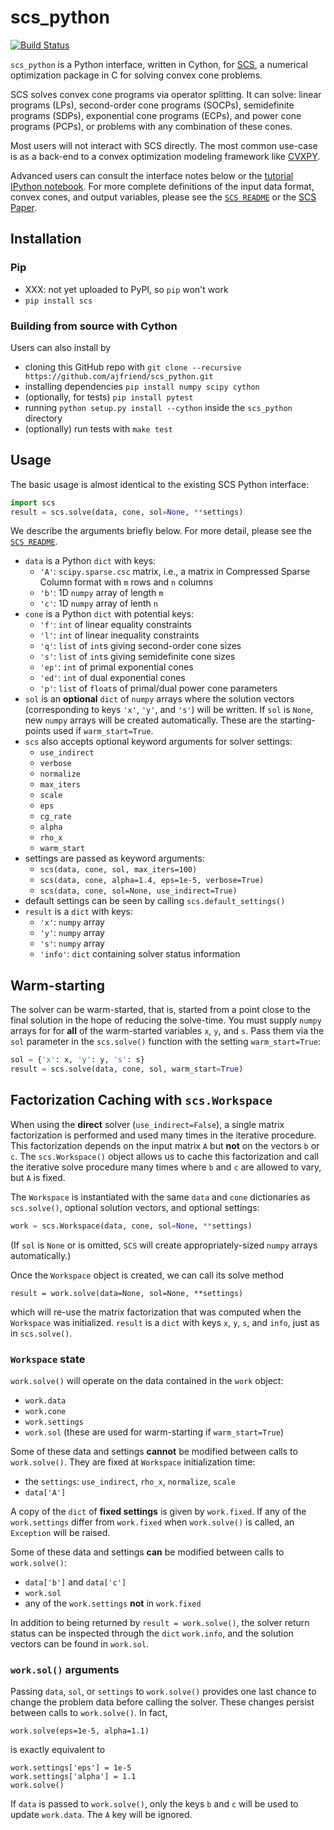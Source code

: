 # scs_python
[![Build Status](https://travis-ci.org/ajfriend/scs_python.svg?branch=master)](https://travis-ci.org/ajfriend/scs_python)

`scs_python` is a Python interface, written in Cython, for [SCS](https://github.com/cvxgrp/scs), a numerical optimization package in C for solving convex cone problems.

SCS solves convex cone programs via operator splitting.
It can solve: linear programs (LPs), second-order cone programs (SOCPs),
semidefinite programs (SDPs), exponential cone programs (ECPs), and
power cone programs (PCPs), or problems with any combination of these
cones.

Most users will not interact with SCS directly. The most common use-case is as
a back-end to a convex optimization modeling framework like [CVXPY](http://www.cvxpy.org).

Advanced users can consult the interface notes below or the [tutorial IPython notebook](tutorial.ipynb). For more complete definitions of the input data format, convex cones, and output variables, please see the [`SCS README`](https://github.com/cvxgrp/scs/blob/master/README.md) or the [SCS Paper](http://web.stanford.edu/~boyd/papers/scs.html).

## Installation
### Pip
- XXX: not yet uploaded to PyPI, so `pip` won't work
- `pip install scs`

### Building from source with Cython
Users can also install by
- cloning this GitHub repo with `git clone --recursive https://github.com/ajfriend/scs_python.git`
- installing dependencies `pip install numpy scipy cython`
- (optionally, for tests) `pip install pytest`
- running `python setup.py install --cython` inside the `scs_python` directory
- (optionally) run tests with `make test`

## Usage
The basic usage is almost identical to the existing SCS Python interface: 
```python
import scs
result = scs.solve(data, cone, sol=None, **settings)
```

We describe the arguments briefly below. For more detail, please see the [`SCS README`](https://github.com/cvxgrp/scs/blob/master/README.md).

- `data` is a Python `dict` with keys:
    - `'A'`: `scipy.sparse.csc` matrix, i.e., a matrix in Compressed Sparse Column format with `m` rows and `n` columns
    - `'b'`: 1D `numpy` array of length `m`
    - `'c'`: 1D `numpy` array of lenth `n`
- `cone` is a Python `dict` with potential keys:
    - `'f'`: `int` of linear equality constraints
    - `'l'`: `int` of linear inequality constraints
    - `'q'`: `list` of `int`s giving second-order cone sizes
    - `'s'`: `list` of `int`s giving semidefinite cone sizes
    - `'ep'`: `int` of primal exponential cones
    - `'ed'`: `int` of dual exponential cones
    - `'p'`: `list` of `float`s of primal/dual power cone parameters 
- `sol` is an **optional** `dict` of `numpy` arrays where the solution vectors (corresponding to keys `'x'`, `'y'`, and `'s'`) will be written. If `sol` is `None`, new `numpy` arrays will be created automatically. These are the starting-points used if `warm_start=True`.
- `scs` also accepts optional keyword arguments for solver settings:
    - `use_indirect`
    - `verbose`
    - `normalize`
    - `max_iters`
    - `scale`
    - `eps`
    - `cg_rate`
    - `alpha`
    - `rho_x`
    - `warm_start`
- settings are passed as keyword arguments:
    - `scs(data, cone, sol, max_iters=100)`
    - `scs(data, cone, alpha=1.4, eps=1e-5, verbose=True)`
    - `scs(data, cone, sol=None, use_indirect=True)`
- default settings can be seen by calling `scs.default_settings()`
- `result` is a `dict` with keys:
    - `'x'`: `numpy` array
    - `'y'`: `numpy` array
    - `'s'`: `numpy` array
    - `'info'`: `dict` containing solver status information

## Warm-starting
The solver can be warm-started, that is, started from a point close to the final solution in the hope of reducing the solve-time. You must supply `numpy` arrays for for **all** of the warm-started variables `x`, `y`, and `s`. Pass them via the `sol` parameter in the `scs.solve()` function with the setting `warm_start=True`:

```python
sol = {'x': x, 'y': y, 's': s}
result = scs.solve(data, cone, sol, warm_start=True)
```

## Factorization Caching with `scs.Workspace`
When using the **direct** solver (`use_indirect=False`), a single matrix factorization is performed and used many times in the iterative procedure.
This factorization depends on the input matrix `A` but **not** on the vectors
`b` or `c`. The `scs.Workspace()` object allows us to cache this factorization
and call the iterative solve procedure many times where `b` and `c` are allowed to vary, but `A` is fixed.

The `Workspace` is instantiated with the same `data` and `cone` dictionaries
as `scs.solve()`, optional solution vectors, and optional settings:
```python
work = scs.Workspace(data, cone, sol=None, **settings)
```
(If `sol` is `None` or is omitted, `SCS` will create appropriately-sized `numpy` arrays automatically.)

Once the `Workspace` object is created, we can call its solve method
```
result = work.solve(data=None, sol=None, **settings)
```

which will re-use the matrix factorization that was computed when the `Workspace` was initialized. `result` is a `dict` with keys `x`, `y`, `s`, and `info`, just as in `scs.solve()`.

### `Workspace` state
`work.solve()` will operate on the data contained in the `work` object:

- `work.data`
- `work.cone`
- `work.settings`
- `work.sol` (these are used for warm-starting if `warm_start=True`)

Some of these data and settings **cannot** be modified between calls to `work.solve()`. They are fixed at `Workspace` initialization time:

- the `settings`: `use_indirect`, `rho_x`, `normalize`, `scale`
- `data['A']`

A copy of the `dict` of **fixed settings** is given by `work.fixed`. If any of the `work.settings` differ from `work.fixed` when `work.solve()` is called, an `Exception` will be raised.

Some of these data and settings **can** be modified between calls to `work.solve()`:
- `data['b']` and `data['c']`
- `work.sol`
- any of the `work.settings` **not** in `work.fixed`

In addition to being returned by `result = work.solve()`, the solver return status can be inspected through the `dict` `work.info`, and the solution vectors can be found in `work.sol`.

### `work.sol()` arguments
Passing `data`, `sol`, or `settings` to `work.solve()` provides one last chance to change the problem data before calling the solver. These changes persist between calls to `work.solve()`. In fact,
```
work.solve(eps=1e-5, alpha=1.1)
```

is exactly equivalent to

```
work.settings['eps'] = 1e-5
work.settings['alpha'] = 1.1
work.solve()
```

If `data` is passed to `work.solve()`, only the keys `b` and `c` will be used to update `work.data`. The `A` key will be ignored.


